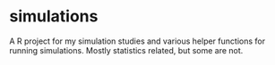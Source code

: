 
<!-- README.md is generated from README.Rmd. Please edit that file -->

# simulations

<!-- badges: start -->
<!-- badges: end -->

A R project for my simulation studies and various helper functions for
running simulations. Mostly statistics related, but some are not.
